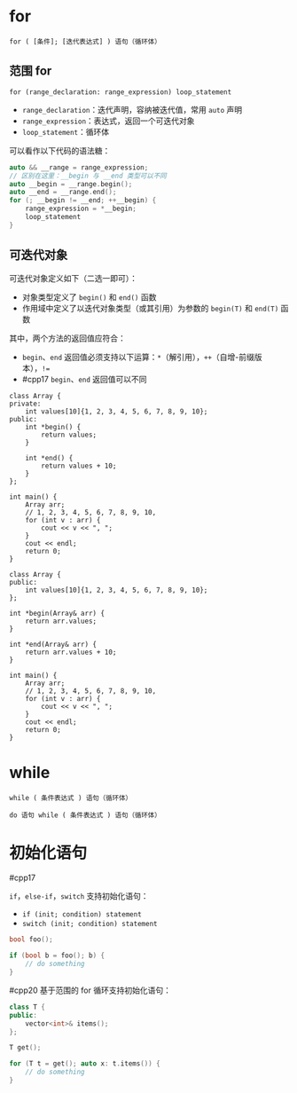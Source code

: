 # for

`for ( [条件]; [迭代表达式] ) 语句（循环体）`
## 范围 for

`for (range_declaration: range_expression) loop_statement`
* `range_declaration`：迭代声明，容纳被迭代值，常用 `auto` 声明
* `range_expression`：表达式，返回一个可迭代对象
* `loop_statement`：循环体

可以看作以下代码的语法糖：

```c++
auto && __range = range_expression;
// 区别在这里：__begin 与 __end 类型可以不同
auto __begin = __range.begin();
auto __end = __range.end();
for (; __begin != __end; ++__begin) {
    range_expression = *__begin;
    loop_statement
}
```
## 可迭代对象

可迭代对象定义如下（二选一即可）：
* 对象类型定义了 `begin()` 和 `end()` 函数
* 作用域中定义了以迭代对象类型（或其引用）为参数的 `begin(T)` 和 `end(T)` 函数

其中，两个方法的返回值应符合：
* `begin`、`end` 返回值必须支持以下运算：`*`（解引用），`++`（自增-前缀版本），`!=`
* #cpp17 `begin`、`end` 返回值可以不同

```run-cpp
class Array {
private:
    int values[10]{1, 2, 3, 4, 5, 6, 7, 8, 9, 10};
public:
    int *begin() {
        return values;
    }

    int *end() {
        return values + 10;
    }
};

int main() {
    Array arr;
    // 1, 2, 3, 4, 5, 6, 7, 8, 9, 10,
    for (int v : arr) {
        cout << v << ", ";
    }
    cout << endl;
    return 0;
}
```

```run-cpp
class Array {
public:
    int values[10]{1, 2, 3, 4, 5, 6, 7, 8, 9, 10};
};

int *begin(Array& arr) {
    return arr.values;
}

int *end(Array& arr) {
    return arr.values + 10;
}

int main() {
    Array arr;
    // 1, 2, 3, 4, 5, 6, 7, 8, 9, 10,
    for (int v : arr) {
        cout << v << ", ";
    }
    cout << endl;
    return 0;
}
```
# while

`while ( 条件表达式 ) 语句（循环体）`

`do 语句 while ( 条件表达式 ) 语句（循环体）`
# 初始化语句
#cpp17 

`if`，`else-if`，`switch` 支持初始化语句：
- `if (init; condition) statement`
- `switch (init; condition) statement`

```c++
bool foo();

if (bool b = foo(); b) {
    // do something
}
```

#cpp20 基于范围的 for 循环支持初始化语句：

```c++
class T {
public:
    vector<int>& items();
};

T get();

for (T t = get(); auto x: t.items()) {
    // do something
}
```

